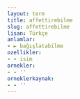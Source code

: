 ```yaml
---
layout: term
title: affettirebilme
slug: affettirebilme
lisan: Türkçe
anlamlar:
- ► bağışlatabilme
ozellikler:
- - isim
ornekler:
- - ''
orneklerkaynak:
- - ''
---
```

